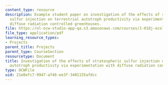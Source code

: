 ```yaml
---
content_type: resource
description: Example student paper on investigation of the effects of stratospheric
  sulfur injection on terrestrial autotroph productivity via experimentation with
  diffuse radiation controlled greenhouses.
file: https://ol-ocw-studio-app-qa.s3.amazonaws.com/courses/1-018j-ecology-i-the-earth-system-fall-2009/21e0efc79947af46ee3f3401155afdcc_MIT1_018JF09_sw_paper3.pdf
file_type: application/pdf
learning_resource_types:
- Projects
parent_title: Projects
parent_type: CourseSection
resourcetype: Document
title: Investigation of the effects of stratospheric sulfur injection on terrestrial
  autotroph productivity via experimentation with diffuse radiation controlled greenhouses
type: OCWFile
uid: 21e0efc7-9947-af46-ee3f-3401155afdcc
---
```

